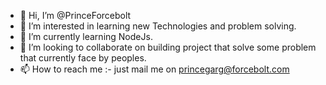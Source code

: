 - 👋 Hi, I’m @PrinceForcebolt
- 👀 I’m interested in learning new Technologies and problem solving.
- 🌱 I’m currently learning NodeJs.
- 💞️ I’m looking to collaborate on building project that solve some problem that currently face by peoples.
- 📫 How to reach me :- just mail me on princegarg@forcebolt.com

<!---
PrinceForcebolt/PrinceForcebolt is a ✨ special ✨ repository because its `README.md` (this file) appears on your GitHub profile.
You can click the Preview link to take a look at your changes.
--->
